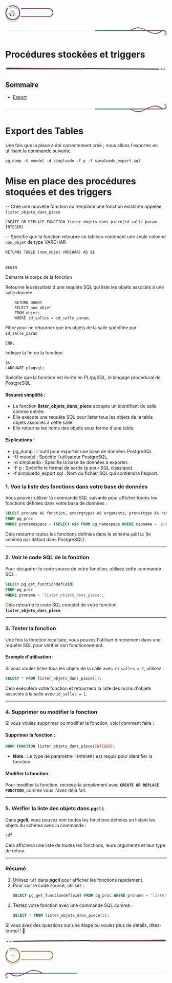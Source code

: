 <a href="../README.md">
  <img src="../assets/button/home_page.png" alt="Home page" style="width: 150px; height: auto;">
</a>

![border](../assets/line/border_deco_rt.png)

# Procédures stockées et triggers

![border](../assets/line/line-pink-point_l.png)

## Sommaire

- [Export](#export-des-tables)

![border](../assets/line/border_deco_rb.png)

# Export des Tables

Une fois que la place à été correctement créé ; nous allons l'exporter en utilisant la commande suivante

```
pg_dump -U meodel -d simpluedo -F p -f simpluedo_export.sql
```

# Mise en place des procédures stoquées et des triggers

-- Crée une nouvelle fonction ou remplace une fonction existante appelée `lister_objets_dans_piece`

```
CREATE OR REPLACE FUNCTION lister_objets_dans_piece(id_salle_param INTEGER)
```

-- Spécifie que la fonction retourne un tableau contenant une seule colonne `nom_objet` de type VARCHAR

```
RETURNS TABLE (nom_objet VARCHAR) AS $$


BEGIN
```

Démarre le corps de la fonction

Retourne les résultats d'une requête SQL qui liste les objets associés à une salle donnée

```
    RETURN QUERY
    SELECT nom_objet
    FROM objets
    WHERE id_salles = id_salle_param;
```

Filtre pour ne retourner que les objets de la salle spécifiée par `id_salle_param`

```
END;
```

Indique la fin de la fonction

```
$$
LANGUAGE plpgsql;
```

Spécifie que la fonction est écrite en PL/pgSQL, le langage procédural de PostgreSQL

#### Résumé simplifié :

- La fonction **lister_objets_dans_piece** accepte un identifiant de salle comme entrée.
- Elle exécute une requête SQL pour lister tous les objets de la table objets associés à cette salle.
- Elle retourne les noms des objets sous forme d'une table.

#### Explications :

- pg_dump : L'outil pour exporter une base de données PostgreSQL.
- -U meodel : Spécifie l'utilisateur PostgreSQL.
- -d simpluedo : Spécifie la base de données à exporter.
- -F p : Spécifie le format de sortie (p pour SQL classique).
- -f simpluedo_export.sql : Nom du fichier SQL qui contiendra l'export.

### **1. Voir la liste des fonctions dans votre base de données**

Vous pouvez utiliser la commande SQL suivante pour afficher toutes les fonctions définies dans votre base de données :

```sql
SELECT proname AS fonction, proargtypes AS arguments, prorettype AS retour
FROM pg_proc
WHERE pronamespace = (SELECT oid FROM pg_namespace WHERE nspname = 'public');
```

Cela retourne toutes les fonctions définies dans le schéma `public` (le schéma par défaut dans PostgreSQL).

---

### **2. Voir le code SQL de la fonction**

Pour récupérer le code source de votre fonction, utilisez cette commande SQL :

```sql
SELECT pg_get_functiondef(oid)
FROM pg_proc
WHERE proname = 'lister_objets_dans_piece';
```

Cela retourne le code SQL complet de votre fonction **`lister_objets_dans_piece`**.

---

### **3. Tester la fonction**

Une fois la fonction localisée, vous pouvez l'utiliser directement dans une requête SQL pour vérifier son fonctionnement.

#### Exemple d'utilisation :

Si vous voulez lister tous les objets de la salle avec `id_salles = 1`, utilisez :

```sql
SELECT * FROM lister_objets_dans_piece(1);
```

Cela exécutera votre fonction et retournera la liste des noms d'objets associés à la salle avec `id_salles = 1`.

---

### **4. Supprimer ou modifier la fonction**

Si vous voulez supprimer ou modifier la fonction, voici comment faire :

#### Supprimer la fonction :

```sql
DROP FUNCTION lister_objets_dans_piece(INTEGER);
```

- **Note** : Le type de paramètre `(INTEGER)` est requis pour identifier la fonction.

#### Modifier la fonction :

Pour modifier la fonction, recréez-la simplement avec **`CREATE OR REPLACE FUNCTION`**, comme vous l'avez déjà fait.

---

### **5. Vérifier la liste des objets dans `pgcli`**

Dans **pgcli**, vous pouvez voir toutes les fonctions définies en listant les objets du schéma avec la commande :

```sql
\df
```

Cela affichera une liste de toutes les fonctions, leurs arguments et leur type de retour.

---

### **Résumé**

1. Utilisez `\df` dans **pgcli** pour afficher les fonctions rapidement.
2. Pour voir le code source, utilisez :
   ```sql
   SELECT pg_get_functiondef(oid) FROM pg_proc WHERE proname = 'lister_objets_dans_piece';
   ```
3. Testez votre fonction avec une commande SQL comme :
   ```sql
   SELECT * FROM lister_objets_dans_piece(1);
   ```

Si vous avez des questions sur une étape ou voulez plus de détails, dites-le-moi ! 🚀

![border](../assets/line/line-pink-point_r.png)

<a href="#sommaire">
  <img src="../assets/button/back_to_top.png" alt="Back to top" style="width: 150px; height: auto;">
</a>

![border](../assets/line/border_deco_l.png)
